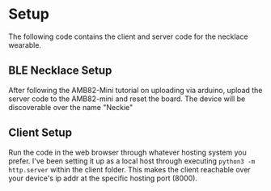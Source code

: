 # Setup

The following code contains the client and server code for the necklace wearable.

## BLE Necklace Setup

After following the AMB82-Mini tutorial on uploading via arduino, upload the server code to the AMB82-mini and reset the board. The device will be discoverable over the name "Neckie"

## Client Setup
Run the code in the web browser through whatever hosting system you prefer. I've been setting it up as a local host through executing `python3 -m http.server` within the client folder. This makes the client reachable over your device's ip addr at the specific hosting port (8000).